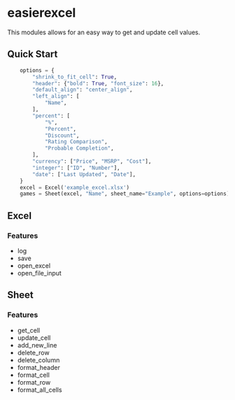 # easierexcel

This modules allows for an easy way to get and update cell values.

## Quick Start

```python
    options = {
        "shrink_to_fit_cell": True,
        "header": {"bold": True, "font_size": 16},
        "default_align": "center_align",
        "left_align": [
            "Name",
        ],
        "percent": [
            "%",
            "Percent",
            "Discount",
            "Rating Comparison",
            "Probable Completion",
        ],
        "currency": ["Price", "MSRP", "Cost"],
        "integer": ["ID", "Number"],
        "date": ["Last Updated", "Date"],
    }
    excel = Excel('example_excel.xlsx')
    games = Sheet(excel, "Name", sheet_name="Example", options=options)
```

## Excel

### Features

- log
- save
- open_excel
- open_file_input

## Sheet

### Features

- get_cell
- update_cell
- add_new_line
- delete_row
- delete_column
- format_header
- format_cell
- format_row
- format_all_cells
